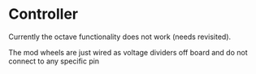 # Controller

Currently the octave functionality does not work (needs revisited). 

The mod wheels are just wired as voltage dividers off board and do not connect to any specific pin
